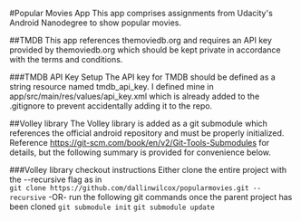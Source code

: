 #Popular Movies App
This app comprises assignments from Udacity's Android Nanodegree to show popular movies.

##TMDB
This app references themoviedb.org and requires an API key provided by themoviedb.org
which should be kept private in accordance with the terms and conditions.

###TMDB API Key Setup
The API key for TMDB should be defined as a string resource named tmdb_api_key.
I defined mine in app/src/main/res/values/api_key.xml which is already added to the .gitignore
to prevent accidentally adding it to the repo.

##Volley library
The Volley library is added as a git submodule which references the official android repository
and must be properly initialized.  Reference https://git-scm.com/book/en/v2/Git-Tools-Submodules
for details, but the following summary is provided for convenience below.

###Volley library checkout instructions
Either clone the entire project with the --recursive flag as in  
`git clone https://github.com/dallinwilcox/popularmovies.git --recursive`
-OR-
run the following git commands once the parent project has been cloned
`git submodule init`
`git submodule update`